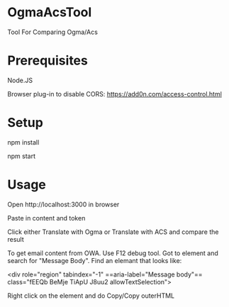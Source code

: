 # OgmaAcsTool
Tool For Comparing Ogma/Acs

# Prerequisites

Node.JS

Browser plug-in to disable CORS: https://add0n.com/access-control.html

# Setup

npm install

npm start

# Usage

Open http://localhost:3000 in browser

Paste in content and token

Click either Translate with Ogma or Translate with ACS and compare the result

To get email content from OWA. Use F12 debug tool. Got to element and search for "Message Body". Find an elemant that looks like:

\<div role="region" tabindex="-1" ==aria-label="Message body"== class="fEEQb BeMje TiApU J8uu2 allowTextSelection"\>

Right click on the element and do Copy/Copy outerHTML
